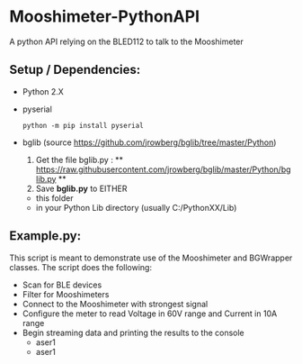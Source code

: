 # Mooshimeter-PythonAPI

A python API relying on the BLED112 to talk to the Mooshimeter


## Setup / Dependencies:
 - Python 2.X
 - pyserial
 
   ```
   python -m pip install pyserial
   ```
    
- bglib  (source https://github.com/jrowberg/bglib/tree/master/Python)
  1. Get the file bglib.py : ** https://raw.githubusercontent.com/jrowberg/bglib/master/Python/bglib.py **
  2. Save **bglib.py** to EITHER
    - this folder
    - in your Python Lib directory (usually C:/PythonXX/Lib)



## Example.py:
This script is meant to demonstrate use of the Mooshimeter and BGWrapper classes.
The script does the following:
- Scan for BLE devices
- Filter for Mooshimeters
- Connect to the Mooshimeter with strongest signal
- Configure the meter to read Voltage in 60V range and Current in 10A range
- Begin streaming data and printing the results to the console
  - aser1
  - aser1